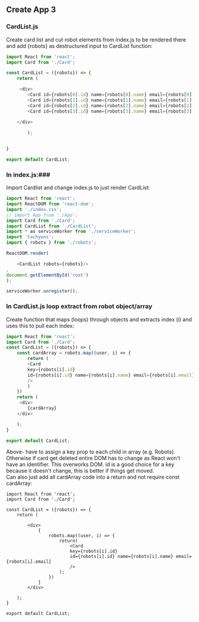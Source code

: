 ## Create App 3 ##

### CardList.js ###
Create card list and cut robot elements from index.js to be rendered there and add {robots} as destructured input to CardList function: 

```javascript
import React from 'react';
import Card from './Card';

const CardList = ({robots}) => {
	return (

	 <div>
	  	<Card id={robots[0].id} name={robots[0].name} email={robots[0].email}/>
	  	<Card id={robots[1].id} name={robots[1].name} email={robots[1].email}/>
	  	<Card id={robots[2].id} name={robots[2].name} email={robots[2].email}/>
	  	<Card id={robots[3].id} name={robots[3].name} email={robots[3].email}/>
	  	
	</div>

		);


}

export default CardList;
```
### In index.js:###

Import Cardlist and change index.js to just render CardList: 
```javascript
import React from 'react';
import ReactDOM from 'react-dom';
import './index.css';
// import App from './App';
import Card from './Card';
import CardList from './CardList';
import * as serviceWorker from './serviceWorker';
import 'tachyons';
import { robots } from './robots';

ReactDOM.render(

	<CardList robots={robots}/>
,
document.getElementById('root')
);

serviceWorker.unregister();

```
### In CardList.js loop extract from robot object/array ###

Create function that maps (loops) through objects and extracts index (i) and uses this to pull each index: 

```javascript
import React from 'react';
import Card from './Card';
const CardList = ({robots}) => {
	const cardArray = robots.map((user, i) => {
		return (
		<Card 
		key={robots[i].id} 
		id={robots[i].id} name={robots[i].name} email={robots[i].email}
		/>
		)
	})	
	return (
	 <div>
	  	{cardArray}	
	</div>

	);
}

export default CardList;


```
Above- have to assign a key prop to each child in array (e.g. Robots). Otherwise if card get deleted entire DOM has to change as React won't have an identifier. This overworks DOM. id is a good choice for a key because it doesn't change, this is better if things get moved.  
Can also just add all cardArray code into a return and not require const cardArray:

```
import React from 'react';
import Card from './Card';

const CardList = ({robots}) => {
	return (
		
		<div>
			{
				robots.map((user, i) => {
					return(
						<Card 
						key={robots[i].id} 
						id={robots[i].id} name={robots[i].name} email={robots[i].email}
						/>
					);
				})
			}
		</div>

	);
}

export default CardList;

```
